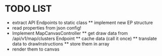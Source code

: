 # TODO LIST
* extract API Endpoints to static class
  ** implement new EP structure
* read properties from json config!
* Implement MapCanvasController
  ** get draw data from /api/v1/map/clusters Endpoint
  ** cache data (call it once)
  ** translate data to drawInstructions
  ** store them in array
* render them to canvas
